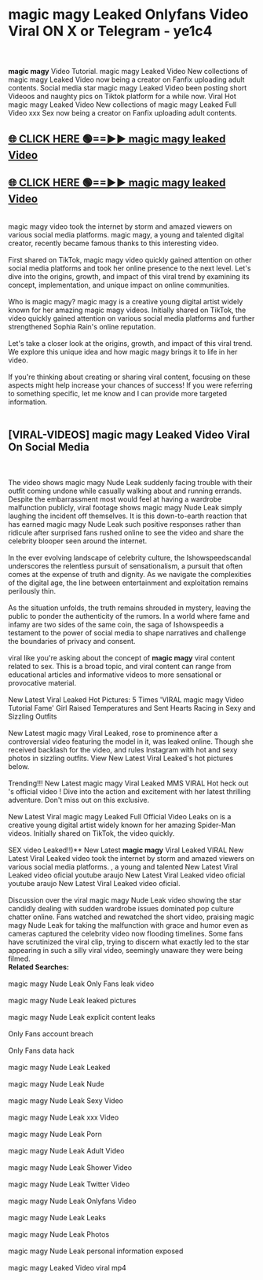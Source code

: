 <h1> magic magy Leaked Onlyfans Video Viral ON X or Telegram - ye1c4 </h1>

# 
<br>
<strong>magic magy</strong> Video Tutorial. magic magy Leaked Video New collections of  magic magy Leaked Video now being a creator on Fanfix uploading adult contents. Social media star magic magy Leaked Video been posting short Videoos and naughty pics on Tiktok platform for a while now. Viral Hot magic magy Leaked Video New collections of magic magy Leaked Full Video xxx Sex now being a creator on Fanfix uploading adult contents.
<br>

## [🌐 CLICK HERE 🟢==►► magic magy leaked Video ](https://onlyclips.site?title=magic_magy&ref=git)


## [🌐 CLICK HERE 🟢==►► magic magy leaked Video ](https://onlyclips.site?title=magic_magy&ref=git)

<br>
magic magy video took the internet by storm and amazed viewers on various social media platforms. magic magy, a young and talented digital creator, recently became famous thanks to this interesting video.
<br><br>
First shared on TikTok, magic magy video quickly gained attention on other social media platforms and took her online presence to the next level. Let's dive into the origins, growth, and impact of this viral trend by examining its concept, implementation, and unique impact on online communities.
<br><br>
Who is magic magy? magic magy is a creative young digital artist widely known for her amazing magic magy videos. Initially shared on TikTok, the video quickly gained attention on various social media platforms and further strengthened Sophia Rain's online reputation.
<br><br>
Let's take a closer look at the origins, growth, and impact of this viral trend. We explore this unique idea and how magic magy brings it to life in her video.
<br><br>
If you're thinking about creating or sharing viral content, focusing on these aspects might help increase your chances of success! If you were referring to something specific, let me know and I can provide more targeted information.
<br><br>
<h2>[VIRAL-VIDEOS] magic magy Leaked Video Viral On Social Media</h2>
<br><br>
The video shows magic magy Nude Leak suddenly facing trouble with their outfit coming undone while casually walking about and running errands. Despite the embarrassment most would feel at having a wardrobe malfunction publicly, viral footage shows magic magy Nude Leak simply laughing the incident off themselves. It is this down-to-earth reaction that has earned magic magy Nude Leak such positive responses rather than ridicule after surprised fans rushed online to see the video and share the celebrity blooper seen around the internet.
<br><br>
In the ever evolving landscape of celebrity culture, the Ishowspeedscandal underscores the relentless pursuit of sensationalism, a pursuit that often comes at the expense of truth and dignity. As we navigate the complexities of the digital age, the line between entertainment and exploitation remains perilously thin.
<br><br>
As the situation unfolds, the truth remains shrouded in mystery, leaving the public to ponder the authenticity of the rumors. In a world where fame and infamy are two sides of the same coin, the saga of Ishowspeedis a testament to the power of social media to shape narratives and challenge the boundaries of privacy and consent.
<br><br>
viral like you're asking about the concept of <strong>magic magy</strong> viral content related to sex. This is a broad topic, and viral content can range from educational articles and informative videos to more sensational or provocative material.
<br><br>
New Latest Viral Leaked Hot Pictures: 5 Times 'VIRAL magic magy Video Tutorial Fame' Girl Raised Temperatures and Sent Hearts Racing in Sexy and Sizzling Outfits
<br><br>
New Latest magic magy Viral Leaked, rose to prominence after a controversial video featuring the model in it, was leaked online. Though she received backlash for the video, and rules Instagram with hot and sexy photos in sizzling outfits. View New Latest Viral Leaked's hot pictures below.
<br><br>
Trending!!! New Latest magic magy Viral Leaked MMS VIRAL Hot heck out 's official video ! Dive into the action and excitement with her latest thrilling adventure. Don't miss out on this exclusive.
<br><br>
New Latest Viral magic magy Leaked Full Official Video Leaks on  is a creative young digital artist widely known for her amazing Spider-Man videos. Initially shared on TikTok, the video quickly.
<br><br>
SEX video Leaked!!)** New Latest <strong>magic magy</strong> Viral Leaked VIRAL New Latest Viral Leaked video took the internet by storm and amazed viewers on various social media platforms. , a young and talented New Latest Viral Leaked video oficial youtube araujo New Latest Viral Leaked video oficial youtube araujo New Latest Viral Leaked video oficial.
<br><br>
Discussion over the viral magic magy Nude Leak video showing the star candidly dealing with sudden wardrobe issues dominated pop culture chatter online. Fans watched and rewatched the short video, praising magic magy Nude Leak for taking the malfunction with grace and humor even as cameras captured the celebrity video now flooding timelines. Some fans have scrutinized the viral clip, trying to discern what exactly led to the star appearing in such a silly viral video, seemingly unaware they were being filmed.
<br>
<strong>Related Searches:</strong>
<br><br>
magic magy Nude Leak Only Fans leak video
<br><br>
magic magy Nude Leak leaked pictures
<br><br>
magic magy Nude Leak explicit content leaks
<br><br>
Only Fans account breach
<br><br>
Only Fans data hack
<br><br>
magic magy Nude Leak Leaked
<br><br>
magic magy Nude Leak Nude
<br><br>
magic magy Nude Leak Sexy Video
<br><br>
magic magy Nude Leak xxx Video
<br><br>
magic magy Nude Leak Porn
<br><br>
magic magy Nude Leak Adult Video
<br><br>
magic magy Nude Leak Shower Video
<br><br>
magic magy Nude Leak Twitter Video
<br><br>
magic magy Nude Leak Onlyfans Video
<br><br>
magic magy Nude Leak Leaks
<br><br>
magic magy Nude Leak Photos
<br><br>
magic magy Nude Leak personal information exposed
<br><br>
magic magy Leaked Video viral mp4